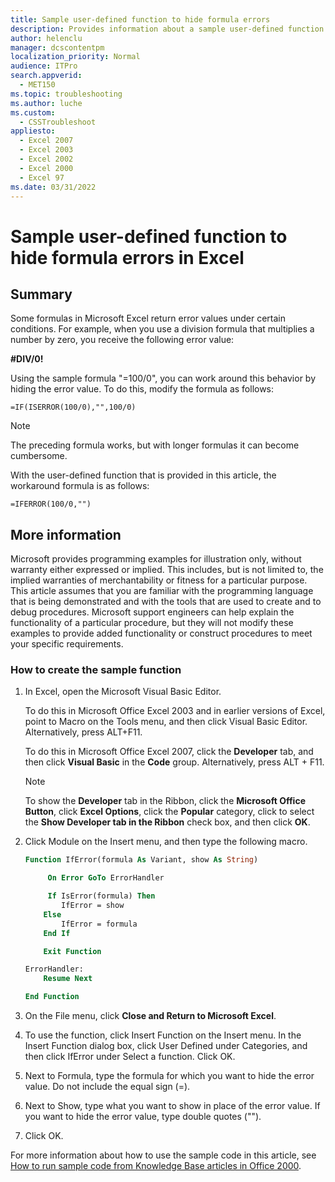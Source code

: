 ```yaml
---
title: Sample user-defined function to hide formula errors
description: Provides information about a sample user-defined function that will hide formula errors in Excel.
author: helenclu
manager: dcscontentpm
localization_priority: Normal
audience: ITPro
search.appverid: 
  - MET150
ms.topic: troubleshooting
ms.author: luche
ms.custom: 
  - CSSTroubleshoot
appliesto: 
  - Excel 2007
  - Excel 2003
  - Excel 2002
  - Excel 2000
  - Excel 97
ms.date: 03/31/2022
---
```


# Sample user-defined function to hide formula errors in Excel

## Summary

Some formulas in Microsoft Excel return error values under certain conditions. For example, when you use a division formula that multiplies a number by zero, you receive the following error value:

**#DIV/0!**

Using the sample formula "=100/0", you can work around this behavior by hiding the error value. To do this, modify the formula as follows:

```excel
=IF(ISERROR(100/0),"",100/0)
```

> [!NOTE]
> The preceding formula works, but with longer formulas it can become cumbersome.

With the user-defined function that is provided in this article, the workaround formula is as follows:

```excel
=IFERROR(100/0,"")
```

## More information

Microsoft provides programming examples for illustration only, without warranty either expressed or implied. This includes, but is not limited to, the implied warranties of merchantability or fitness for a particular purpose. This article assumes that you are familiar with the programming language that is being demonstrated and with the tools that are used to create and to debug procedures. Microsoft support engineers can help explain the functionality of a particular procedure, but they will not modify these examples to provide added functionality or construct procedures to meet your specific requirements. 

### How to create the sample function

1. In Excel, open the Microsoft Visual Basic Editor.

    To do this in Microsoft Office Excel 2003 and in earlier versions of Excel, point to Macro on the Tools menu, and then click Visual Basic Editor. Alternatively, press ALT+F11.

    To do this in Microsoft Office Excel 2007, click the **Developer** tab, and then click
    **Visual Basic** in the **Code** group. Alternatively, press ALT + F11. 

    > [!NOTE]
    > To show the **Developer** tab in the Ribbon, click the
    **Microsoft Office Button**, click **Excel Options**, click the **Popular** category, click to select the **Show Developer tab in the Ribbon** check box, and then click **OK**.  
2. Click Module on the Insert menu, and then type the following macro.

    ```vb
    Function IfError(formula As Variant, show As String)
    
         On Error GoTo ErrorHandler
    
         If IsError(formula) Then
            IfError = show
        Else
            IfError = formula
        End If
    
        Exit Function
    
    ErrorHandler:
        Resume Next
    
    End Function
    ```

3. On the File menu, click **Close and Return to Microsoft Excel**.
4. To use the function, click Insert Function on the Insert menu. In the Insert Function dialog box, click User Defined under Categories, and then click IfError under Select a function. Click OK.
5. Next to Formula, type the formula for which you want to hide the error value. Do not include the equal sign (=).    
6. Next to Show, type what you want to show in place of the error value. If you want to hide the error value, type double quotes ("").
7. Click OK.

For more information about how to use the sample code in this article, see [How to run sample code from Knowledge Base articles in Office 2000](https://support.microsoft.com/help/212536).
